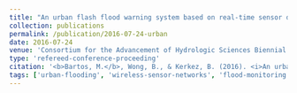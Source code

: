 ```yaml
---
title: "An urban flash flood warning system based on real-time sensor data"
collection: publications
permalink: /publication/2016-07-24-urban
date: 2016-07-24
venue: 'Consortium for the Advancement of Hydrologic Sciences Biennial Symposium, Shepherdstown, WV'
type: 'refereed-conference-proceeding'
citation: '<b>Bartos, M.</b>, Wong, B., & Kerkez, B. (2016). <i>An urban flash flood warning system based on real-time sensor data</i>. Consortium for the Advancement of Hydrologic Sciences Biennial Symposium, Shepherdstown, WV. [Poster]'
tags: ['urban-flooding', 'wireless-sensor-networks', 'flood-monitoring']
---
```

